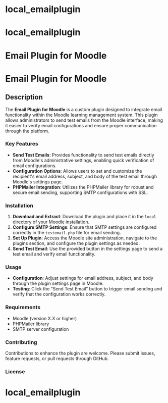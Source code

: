 # local_emailplugin
# local_emailplugin
# Email Plugin for Moodle
# Email Plugin for Moodle

## Description

The **Email Plugin for Moodle** is a custom plugin designed to integrate email functionality within the Moodle learning management system. This plugin allows administrators to send test emails from the Moodle interface, making it easier to verify email configurations and ensure proper communication through the platform.

### Key Features

- **Send Test Emails**: Provides functionality to send test emails directly from Moodle's administrative settings, enabling quick verification of email configurations.
- **Configuration Options**: Allows users to set and customize the recipient's email address, subject, and body of the test email through Moodle's settings page.
- **PHPMailer Integration**: Utilizes the PHPMailer library for robust and secure email sending, supporting SMTP configurations with SSL.

### Installation

1. **Download and Extract**: Download the plugin and place it in the `local` directory of your Moodle installation.
2. **Configure SMTP Settings**: Ensure that SMTP settings are configured correctly in the `testemail.php` file for email sending.
3. **Set Up Plugin**: Access the Moodle site administration, navigate to the plugins section, and configure the plugin settings as needed.
4. **Send Test Email**: Use the provided button in the settings page to send a test email and verify email functionality.

### Usage

- **Configuration**: Adjust settings for email address, subject, and body through the plugin settings page in Moodle.
- **Testing**: Click the “Send Test Email” button to trigger email sending and verify that the configuration works correctly.

### Requirements

- Moodle (version X.X or higher)
- PHPMailer library
- SMTP server configuration

### Contributing

Contributions to enhance the plugin are welcome. Please submit issues, feature requests, or pull requests through GitHub.

### License

# local_emailplugin
